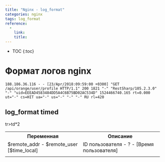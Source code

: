 ```yaml
---
title: "Nginx - log_format"
categories: nginx
tags: log_format
reference:
  -
    link:
    title:
---
```


* TOC 
{:toc}

# Формат логов nginx

<pre><code class="nginx">188.186.36.116 - - [23/Apr/2018:09:59:00 +0300] "GET /api/orange/user/profile HTTP/1.1" 200 1821 "-" "RestSharp/105.2.3.0" "-" "uid=EEEAD4583484DD5A4C6B75BD02AC534D" 1524466740.165 rt=0.000 ut="-" cs=HIT ua="-" us="-" "-" "-" RU rl=420
</code></pre>

## log_format timed
<table>
    <tr>
        <th>Переменная</th>
        <th>Описание</th>
    </tr>
    <tr>
        <td>$remote_addr - $remote_user [$time_local]</td>
        <td>ID пользователя - ? - [Время пользователя]</td>
    </tr>
    <tr>
        <td></td>
        <td></td>
    </tr>
    tr>td*2
</table>


